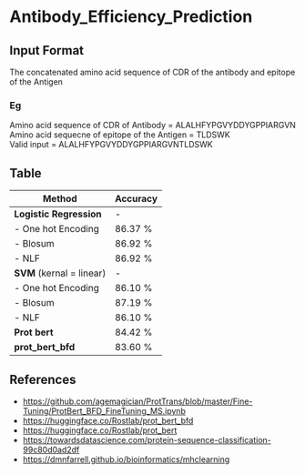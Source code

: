 # Antibody_Efficiency_Prediction

## Input Format
The concatenated amino acid sequence of CDR of the antibody and epitope of the Antigen
### Eg
Amino acid sequence of CDR of Antibody = ALALHFYPGVYDDYGPPIARGVN          
Amino acid sequecne of epitope of the Antigen = TLDSWK         
Valid input = ALALHFYPGVYDDYGPPIARGVNTLDSWK

## Table
| Method      | Accuracy |
| --------- | -----|
|**Logistic Regression**  | - |
|- One hot Encoding | 86.37 %|
|- Blosum | 86.92 % |
|- NLF | 86.92 % |
| **SVM** (kernal = linear)   |   - |
|- One hot Encoding | 86.10 %|
|- Blosum | 87.19 % |
|- NLF | 86.10 %|
| **Prot bert**      |    84.42 % |
| **prot_bert_bfd** |     83.60 %  |


## References
- https://github.com/agemagician/ProtTrans/blob/master/Fine-Tuning/ProtBert_BFD_FineTuning_MS.ipynb
- https://huggingface.co/Rostlab/prot_bert_bfd
- https://huggingface.co/Rostlab/prot_bert
- https://towardsdatascience.com/protein-sequence-classification-99c80d0ad2df
- https://dmnfarrell.github.io/bioinformatics/mhclearning
